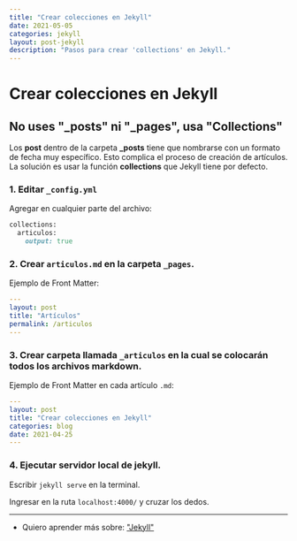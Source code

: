 ```yaml
---
title: "Crear colecciones en Jekyll"
date: 2021-05-05
categories: jekyll
layout: post-jekyll
description: "Pasos para crear 'collections' en Jekyll."
---
```


# Crear colecciones en Jekyll

## No uses "_posts" ni "_pages", usa "Collections"

Los **post** dentro de la carpeta **_posts** tiene que nombrarse con un formato de fecha muy específico. Esto complica el proceso de creación de artículos. La solución es usar la función **collections** que Jekyll tiene por defecto.

### 1. Editar `_config.yml`

Agregar en cualquier parte del archivo:

````ruby
collections:
  articulos:
    output: true
````

### 2. Crear `articulos.md` en la carpeta `_pages`.

Ejemplo de Front Matter:

````yaml
---
layout: post
title: "Artículos"
permalink: /articulos
---
````

### 3. Crear carpeta llamada `_articulos` en la cual se colocarán todos los archivos markdown.

Ejemplo de Front Matter en cada artículo `.md`:

````yaml
---
layout: post
title: "Crear colecciones en Jekyll"
categories: blog
date: 2021-04-25
---
````

###  4. Ejecutar servidor local de jekyll.

Escribir `jekyll serve` en la terminal.

Ingresar en la ruta `localhost:4000/` y cruzar los dedos.

---

- Quiero aprender más sobre: ["Jekyll"](../00/jekyll)
